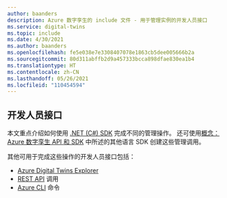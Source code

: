 ```yaml
---
author: baanders
description: Azure 数字孪生的 include 文件 - 用于管理实例的开发人员接口
ms.service: digital-twins
ms.topic: include
ms.date: 4/30/2021
ms.author: baanders
ms.openlocfilehash: fe5e038e7e3308407078e1863cb5dee005666b2a
ms.sourcegitcommit: 80d311abffb2d9a457333bcca898dfae830ea1b4
ms.translationtype: HT
ms.contentlocale: zh-CN
ms.lasthandoff: 05/26/2021
ms.locfileid: "110454594"
---
```

## <a name="developer-interfaces"></a>开发人员接口

本文重点介绍如何使用 [.NET (C#) SDK](/dotnet/api/overview/azure/digitaltwins/management?view=azure-dotnet&preserve-view=true) 完成不同的管理操作。 还可使用[概念：Azure 数字孪生 API 和 SDK](../articles/digital-twins/concepts-apis-sdks.md) 中所述的其他语言 SDK 创建这些管理调用。

其他可用于完成这些操作的开发人员接口包括：
* [Azure Digital Twins Explorer](../articles/digital-twins/concepts-azure-digital-twins-explorer.md)
* [REST API](/rest/api/azure-digitaltwins/) 调用
* [Azure CLI](/cli/azure/dt?view=azure-cli-latest&preserve-view=true) 命令

